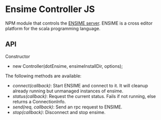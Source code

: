 Ensime Controller JS
====================

NPM module that controls the [ENSIME server](https://github.com/ensime/ensime-server). ENSIME is a cross editor platform
for the scala programming language.


API
---
Constructor
  - new Controller(dotEnsime, ensimeInstallDir, options);

The following methods are available:

  - *connect(callback)*: Start ENSIME and connect to it. It will cleanup already running but unmanaged instances of ensime.
  - *status(callback)*: Request the current status. Fails if not running, else returns a ConnectionInfo.
  - *send(req, callback)*: Send an rpc request to ENSIME.
  - *stop(callback)*: Disconnect and stop ensime.

